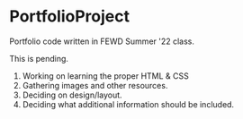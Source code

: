 # PortfolioProject
Portfolio code written in FEWD Summer '22 class.


This is pending. 
1. Working on learning the proper HTML & CSS
2. Gathering images and other resources. 
3. Deciding on design/layout. 
4. Deciding what additional information should be included. 
